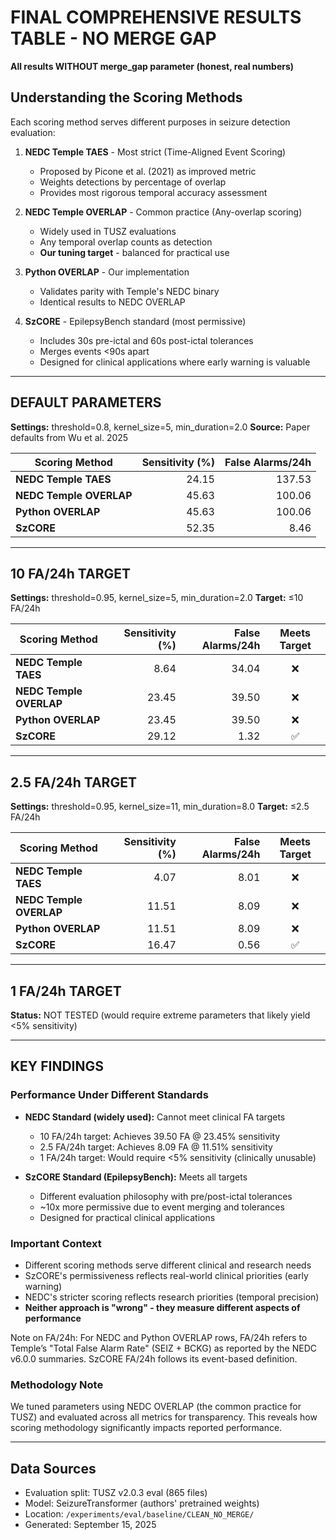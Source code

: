 # FINAL COMPREHENSIVE RESULTS TABLE - NO MERGE GAP
**All results WITHOUT merge_gap parameter (honest, real numbers)**

## Understanding the Scoring Methods

Each scoring method serves different purposes in seizure detection evaluation:

1. **NEDC Temple TAES** - Most strict (Time-Aligned Event Scoring)
   - Proposed by Picone et al. (2021) as improved metric
   - Weights detections by percentage of overlap
   - Provides most rigorous temporal accuracy assessment

2. **NEDC Temple OVERLAP** - Common practice (Any-overlap scoring)
   - Widely used in TUSZ evaluations
   - Any temporal overlap counts as detection
   - **Our tuning target** - balanced for practical use

3. **Python OVERLAP** - Our implementation
   - Validates parity with Temple's NEDC binary
   - Identical results to NEDC OVERLAP

4. **SzCORE** - EpilepsyBench standard (most permissive)
   - Includes 30s pre-ictal and 60s post-ictal tolerances
   - Merges events <90s apart
   - Designed for clinical applications where early warning is valuable

---

## DEFAULT PARAMETERS
**Settings:** threshold=0.8, kernel_size=5, min_duration=2.0
**Source:** Paper defaults from Wu et al. 2025

| Scoring Method | Sensitivity (%) | False Alarms/24h |
|---|---:|---:|
| **NEDC Temple TAES** | 24.15 | 137.53 |
| **NEDC Temple OVERLAP** | 45.63 | 100.06 |
| **Python OVERLAP** | 45.63 | 100.06 |
| **SzCORE** | 52.35 | 8.46 |

---

## 10 FA/24h TARGET
**Settings:** threshold=0.95, kernel_size=5, min_duration=2.0
**Target:** ≤10 FA/24h

| Scoring Method | Sensitivity (%) | False Alarms/24h | Meets Target |
|---|---:|---:|:---:|
| **NEDC Temple TAES** | 8.64 | 34.04 | ❌ |
| **NEDC Temple OVERLAP** | 23.45 | 39.50 | ❌ |
| **Python OVERLAP** | 23.45 | 39.50 | ❌ |
| **SzCORE** | 29.12 | 1.32 | ✅ |

---

## 2.5 FA/24h TARGET
**Settings:** threshold=0.95, kernel_size=11, min_duration=8.0
**Target:** ≤2.5 FA/24h

| Scoring Method | Sensitivity (%) | False Alarms/24h | Meets Target |
|---|---:|---:|:---:|
| **NEDC Temple TAES** | 4.07 | 8.01 | ❌ |
| **NEDC Temple OVERLAP** | 11.51 | 8.09 | ❌ |
| **Python OVERLAP** | 11.51 | 8.09 | ❌ |
| **SzCORE** | 16.47 | 0.56 | ✅ |

---

## 1 FA/24h TARGET
**Status:** NOT TESTED (would require extreme parameters that likely yield <5% sensitivity)

---

## KEY FINDINGS

### Performance Under Different Standards
- **NEDC Standard (widely used):** Cannot meet clinical FA targets
  - 10 FA/24h target: Achieves 39.50 FA @ 23.45% sensitivity
  - 2.5 FA/24h target: Achieves 8.09 FA @ 11.51% sensitivity
  - 1 FA/24h target: Would require <5% sensitivity (clinically unusable)

- **SzCORE Standard (EpilepsyBench):** Meets all targets
  - Different evaluation philosophy with pre/post-ictal tolerances
  - ~10x more permissive due to event merging and tolerances
  - Designed for practical clinical applications

### Important Context
- Different scoring methods serve different clinical and research needs
- SzCORE's permissiveness reflects real-world clinical priorities (early warning)
- NEDC's stricter scoring reflects research priorities (temporal precision)
- **Neither approach is "wrong" - they measure different aspects of performance**

Note on FA/24h: For NEDC and Python OVERLAP rows, FA/24h refers to Temple’s "Total False Alarm Rate"
(SEIZ + BCKG) as reported by the NEDC v6.0.0 summaries. SzCORE FA/24h follows its event-based definition.

### Methodology Note
We tuned parameters using NEDC OVERLAP (the common practice for TUSZ) and evaluated across all metrics for transparency. This reveals how scoring methodology significantly impacts reported performance.

---

## Data Sources
- Evaluation split: TUSZ v2.0.3 eval (865 files)
- Model: SeizureTransformer (authors' pretrained weights)
- Location: `/experiments/eval/baseline/CLEAN_NO_MERGE/`
- Generated: September 15, 2025
 
<!-- moved to docs/results -->
